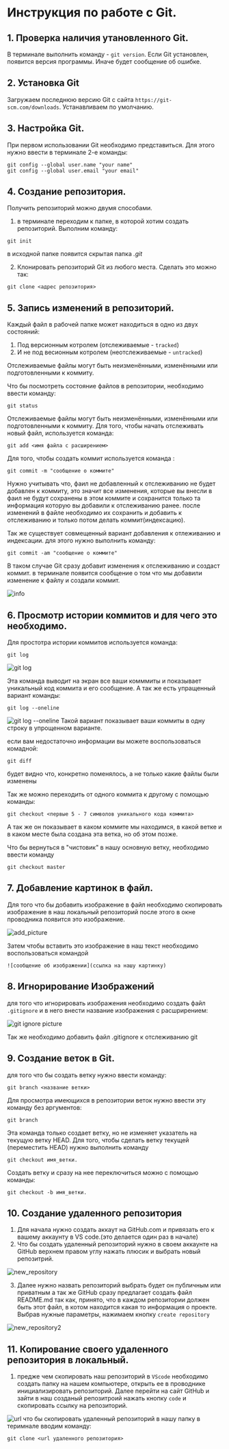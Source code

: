 # Инструкция по работе с Git.
## 1. Проверка наличия утановленного Git.

В терминале выполнить команду - `git version`.
Если Git установлен, появится версия программы. Иначе будет сообщение об ошибке.

## 2. Установка Git
Загружаем последнюю версию Git с сайта `https://git-scm.com/downloads`.
Устанавливаем по умолчанию.

## 3. Настройка Git.
При первом использовании Git необходимо представиться. Для этого нужно ввести в терминале 2-е команды:
```
git config --global user.name "your name"
git config --global user.email "your email"
```

## 4. Создание репозитория.
Получить репозиторий можно двумя способами.
1. в терминале переходим к папке, в которой хотим создать репозиторий. Выполним команду:
```
git init
```
в исходной папке появится скрытая папка *.git*

2. Клонировать репозиторий Git из любого места. Сделать это можно так:
```
git clone <адрес репозитория>
```
## 5. Запись изменений в репозиторий.
Каждый файл в рабочей папке может находиться в одно из двух состояний:
1. Под версионным котролем (отслеживаемые - `tracked`)
2. И не под весионным котролем (неотслеживаемые - `untracked`)

Отслеживаемые файлы могут быть неизменёнными, изменёнными или подготовленными к коммиту.

Что бы посмотреть состояние файлов в репозитории, необходимо ввести команду: 
```
git status
```
Отслеживаемые файлы могут быть неизменёнными, изменёнными или подготовленными к коммиту.
Для того, чтобы начать отслеживать новый файл, используется команда:
```
git add <имя файла с расширением>
``` 

Для того, чтобы создать коммит используется команда :
```
git commit -m "сообщение о коммите"

```
Нужно учитывать что, фаил не добавленный к отслеживанию не будет добавлен к коммиту, это значит все изменения, которые вы внесли в фаил не будут сохранены в этом коммите и сохранится только та информация которую вы добавили к отслеживанию ранее. после изменений в файле необходимо их сохранить и добавить к отслеживанию и только потом делать коммит(индексацию).

Так же существует совмещенный вариант добавления к отлеживанию и индексации. для этого нужно выполнить команду:
```
git commit -am "сообщение о коммите"
```
В таком случае Git сразу добавит изменения к отслеживанию и создаст коммит. в терминале появится сообщение о том что мы добавили изменение к файлу и создали коммит.

![info](info.png)
## 6. Просмотр истории коммитов и для чего это необходимо.
Для простотра истории коммитов используется команда:
```
git log
```

![git log](git_log.png)

Эта команда выводит на экран все ваши комммиты и показывает уникальный код коммита и его сообщение.
А так же есть упращенный вариант команды:
```
git log --oneline
```
![git log --oneline](log_oneline.png) 
Такой вариант показывает ваши коммиты в одну строку в упрощенном варианте.

если вам недостаточно информации вы можете воспользоваться комадной:
```
git diff
```
будет видно что, конкретно поменялось, а не только какие файлы были изменены

 Так же можно переходить от одного коммита к другому с помощью команды:
```
git checkout <первые 5 - 7 символов уникального кода коммита>
```

А так же он показывает в каком коммите мы находимся, в какой ветке и в каком месте была создана эта ветка, но об этом позже.

Что бы вернуться в "чистовик" в нашу основную ветку, необходимо ввести команду 
```
git checkout master
```
## 7. Добавление картинок в файл.
Для того что бы добавить изображение в файл необходимо скопировать изображение в наш локальный репозиторий после этого в окне проводника появится это изображение.

![add_picture](addPicture.png)

Затем чтобы вставить это изображение в наш текст необходимо воспользоваться командой 
```
![сообщение об изображении](ссылка на нашу картинку)
```
## 8. Игнорирование Изображений
для того что игнорировать изображения необходимо создать файл `.gitignore` и в него внести название изображения с расшрирением: 
 
![git ignore picture](gitignore.png)
 
Так же необходимо добавить файл .gitignore к отслеживанию git

## 9. Создание веток в Git.
для того что бы создать ветку нужно ввести команду:
```
git branch <название ветки>
```
Для просмотра имеющихся в репозитории веток нужно ввести эту команду без аргументов:
```
git branch
```
Эта команда только создает ветку, но не изменяет указатель на текущую ветку HEAD. Для того, чтобы сделать ветку текущей (переместить HEAD) нужно выполнить команду
```
git checkout имя_ветки.
```
Создать ветку и сразу на нее переключиться можно с помощью команды:
```
git checkout -b имя_ветки.
```
## 10. Создание удаленного репозитория 
1. Для начала нужно создать аккаут на GitHub.com и привязать его к вашему аккаунту в VS code.(это делается один раз в начале)
2. Что бы создать удаленный репозиторий нужно в своем аккаунте на GitHub верхнем правом углу нажать плюсик и выбрать новый репозитрий.

![new_repository](new_repository.png)

3. Далее нужно назвать репозиторий  выбрать будет он публичным или приватным а так же GitHub сразу предлагает создать файл README.md  так как, принято, что в каждом репозитории должен быть этот файл, в котом находится какая то информация о проекте. Выбрав нужные параметры, нажимаем кнопку `create repository`

![new_repository2](new_repository2.png)
## 11. Копирование своего удаленного репозитория в локальный.
1. предже чем скопировать наш репозиторий в `VScode` необходимо создать папку на нашем компьютере, открыть ее в проводнике инициализировать репозиторий. Далее перейти на сайт GitHub и зайти в наш созданый репозитроий нажать кнопку `code` и скопировать ссылку на репозиторий.

![url](url.png)
что бы скопировать удаленный репозиторий в нашу папку в теримнале вводим команду:
```
git clone <url удаленного репозитория>
```
